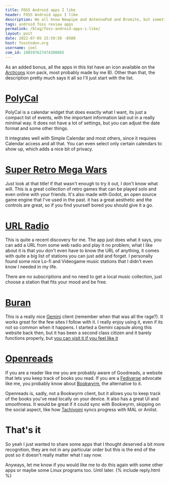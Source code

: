 ```yaml
---
title: FOSS Android apps I like
header: FOSS Android apps I like
description: We all know Newpipe and AntennaPod and Bromite, but sometimes, some apps don't get to shine as much, so I wanted to share a couple that I think deserve some love too
tags: android foss review apps
permalink: /blog/foss-android-apps-i-like/
layout: post
date: 2022-07-05 15:59:50 -0500
host: fosstodon.org
username: joel
com_id: 108597627474200685
---
```


As an added bonus, all the apps in this list have an icon available on the [Arcticons](https://arcticons.com) icon pack, most probably made by me B). Other than that, the description pretty much says it all so I'll just start with the list.

# [PolyCal](https://f-droid.org/uk/packages/com.gyorog.polycal/)

PolyCal is a calendar widget that does exactly what I want, its just a compact list of events, with the important information laid out in a really minimal way. It does not have a lot of settings, but you can adjust the date format and some other things.

It integrates well with Simple Calendar and most others, since it requires Calendar access and all that. You can even select only certain calendars to show up, which adds a nice bit of privacy.

# [Super Retro Mega Wars](https://f-droid.org/en/packages/com.serwylo.retrowars/)

Just look at that title! if that wasn't enough to try it out, I don't know what will. This is a great collection of retro games that can be played solo and even online with your friends. It's also made with Godot, an open source game engine that I've used in the past. it has a great aesthetic and the controls are great, so if you find yourself bored you should give it a go.

# [URL Radio](https://apt.izzysoft.de/fdroid/repo/com.jamal2367.urlradio_89.apk)

This is quite a recent discovery for me. The app just does what it says, you can add a URL from some web radio and play it no problem, what I like about it is that you don't even have to know the URL of anything, it comes with quite a big list of stations you can just add and forget. I personally found some nice Lo-fi and Videogame music stations that I didn't even know I needed in my life.

There are no subscriptions and no need to get a local music collection, just choose a station that fits your mood and be free.

# [Buran](https://f-droid.org/repo/corewala.gemini.buran_11.apk)

This is a really nice [Gemini](https://gemini.circumlunar.space/) client (remember when that was all the rage?). It works great for the few sites I follow with it. I really enjoy using it, even if its not so common when it happens. I started a Gemini capsule along this website back then, but it has been a second class citizen and it barely functions properly, but [you can visit it if you feel like it](gemini://chrono.tilde.cafe)

# [Openreads](https://f-droid.org/es/packages/software.mdev.bookstracker/)

If you are a reader like me you are probably aware of Goodreads, a website that lets you keep track of books you read. If you are a [Fediverse](https://fediverse.party) advocate like me, you probably know about [Bookwyrm](https://joinbookwyrm.com), the alternative to it.

Openreads is, sadly, not a Bookwyrm client, but it allows you to keep track of the books you've read locally on your device. It also has a great UI and smoothness. It would be great if it could sync with Bookwyrm, skipping on the social aspect, like how [Tachiyomi](https://tachiyomi.org) syncs progress with MAL or Anilist.

# That's it

So yeah I just wanted to share some apps that I thought deserved a bit more recognition, they are not in any particular order but this is the end of the post so it doesn't really matter what I say now.

Anyways, let me know if you would like me to do this again with some other apps or maybe some Linux programs too. Until later.
{% include reply.html %}
